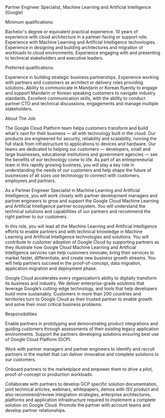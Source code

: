 Partner Engineer Specialist, Machine Learning and Artificial Intelligence (Google)

Minimum qualifications:

Bachelor's degree or equivalent practical experience.
10 years of experience with cloud architecture in a partner-facing or support role.
Experience with Machine Learning and Artificial Intelligence technologies.
Experience in designing and building architectures and migration of workloads to cloud environments.
Experience engaging with and presenting to technical stakeholders and executive leaders.

Preferred qualifications:

Experience in building strategic business partnerships.
Experience working with partners and customers as architect or delivery roles providing solutions.
Ability to communicate in Mandarin or Korean fluently to engage and support Mandarin or Korean speaking customers to navigate industry standards.
Excellent communication skills, with the ability to conduct partner CTO and technical discussions, engagements and manage multiple stakeholders.

About The Job

The Google Cloud Platform team helps customers transform and build what's next for their business — all with technology built in the cloud. Our products are engineered for security, reliability and scalability, running the full stack from infrastructure to applications to devices and hardware. Our teams are dedicated to helping our customers — developers, small and large businesses, educational institutions and government agencies — see the benefits of our technology come to life. As part of an entrepreneurial team in this rapidly growing business, you will play a key role in understanding the needs of our customers and help shape the future of businesses of all sizes use technology to connect with customers, employees and partners.

As a Partner Engineer Specialist in Machine Learning and Artificial Intelligence, you will work closely with partner development managers and partner engineers to grow and support the Google Cloud Machine Learning and Artificial Intelligence partner ecosystem. You will understand the technical solutions and capabilities of our partners and recommend the right partner to our customers.

In this role, you will lead all the Machine Learning and Artificial Intelligence efforts to enable partners and with technical knowledge in Machine Learning and Artificial Intelligence technologies and solutions. You will contribute to customer adoption of Google Cloud by supporting partners as they illustrate how Google Cloud Machine Learning and Artificial Intelligence services can help customers innovate, bring their services to market faster, differentiate, and create new business growth streams. You will help partners succeed in the proof-of-concept, data migration, application migration and deployment phase.

Google Cloud accelerates every organization’s ability to digitally transform its business and industry. We deliver enterprise-grade solutions that leverage Google’s cutting-edge technology, and tools that help developers build more sustainably. Customers in more than 200 countries and territories turn to Google Cloud as their trusted partner to enable growth and solve their most critical business problems.

Responsibilities

Enable partners in prototyping and demonstrating product integrations and guiding customers through assessments of their existing legacy application environments. Support the partners developing solutions ensuring best use of Google Cloud Platform (GCP).

Work with partner managers and partner engineers to identify and recruit partners in the market that can deliver innovative and complete solutions to our customers.

Onboard partners to the marketplace and empower them to drive a pilot, proof-of-concept or production workloads.

Collaborate with partners to develop GCP specific solution documentation, joint technical articles, webinars, whitepapers, demos with ISV product and also recommend/review integration strategies, enterprise architectures, platforms and application infrastructure required to implement a complete solution on Google Cloud.
Promote the partner with account teams and develop partner relationships.